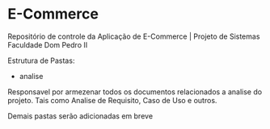 # E-Commerce


Repositório de controle da Aplicação de E-Commerce | Projeto de Sistemas
Faculdade Dom Pedro II

Estrutura de Pastas:

- analise

Responsavel por armezenar todos os documentos relacionados a analise do projeto. Tais como Analise de Requisito, Caso de Uso e outros.

Demais pastas serão adicionadas em breve

